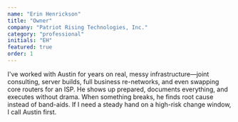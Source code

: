 ```yaml
---
name: "Erin Henrickson"
title: "Owner"
company: "Patriot Rising Technologies, Inc."
category: "professional"
initials: "EH"
featured: true
order: 1
---
```


I've worked with Austin for years on real, messy infrastructure—joint consulting, server builds, full business re-networks, and even swapping core routers for an ISP. He shows up prepared, documents everything, and executes without drama. When something breaks, he finds root cause instead of band-aids. If I need a steady hand on a high-risk change window, I call Austin first.